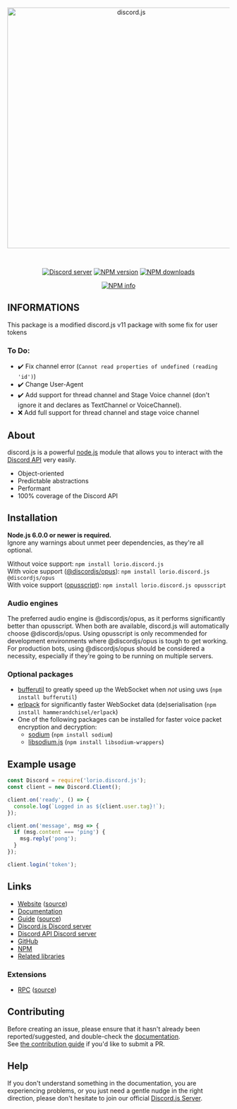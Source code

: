 <div align="center">
  <br />
  <p>
    <a href="https://discord.js.org"><img src="https://discord.js.org/static/logo.svg" width="546" alt="discord.js" /></a>
  </p>
  <br />
  <p>
    <a href="https://discord.gg/bRCvFy9"><img src="https://discordapp.com/api/guilds/222078108977594368/embed.png" alt="Discord server" /></a>
    <a href="https://www.npmjs.com/package/lorio.discord.js"><img src="https://img.shields.io/npm/v/lorio.discord.js.svg?maxAge=3600&style=for-the-badge" alt="NPM version" /></a>
    <a href="https://www.npmjs.com/package/lorio.discord.js"><img src="https://img.shields.io/npm/dt/lorio.discord.js.svg?maxAge=3600&style=for-the-badge" alt="NPM downloads" /></a>
  </p>
  <p>
    <a href="https://nodei.co/npm/lorio.discord.js/"><img src="https://nodei.co/npm/lorio.discord.js.png?downloads=true&stars=true&compact=true" alt="NPM info" /></a>
  </p>
</div>

## INFORMATIONS
This package is a modified discord.js v11 package with some fix for user tokens

### To Do:
- ✔️ Fix channel error (`Cannot read properties of undefined (reading 'id')`)
- ✔️ Change User-Agent 
- ✔️ Add support for thread channel and Stage Voice channel (don't ignore it and declares as TextChannel or VoiceChannel).
- ❌ Add full support for thread channel and stage voice channel

## About
discord.js is a powerful [node.js](https://nodejs.org) module that allows you to interact with the
[Discord API](https://discord.com/developers/docs/intro) very easily.

- Object-oriented
- Predictable abstractions
- Performant
- 100% coverage of the Discord API

## Installation
**Node.js 6.0.0 or newer is required.**  
Ignore any warnings about unmet peer dependencies, as they're all optional.

Without voice support: `npm install lorio.discord.js`  
With voice support ([@discordjs/opus](https://www.npmjs.com/package/@discordjs/opus)): `npm install lorio.discord.js @discordjs/opus`  
With voice support ([opusscript](https://www.npmjs.com/package/opusscript)): `npm install lorio.discord.js opusscript`

### Audio engines
The preferred audio engine is @discordjs/opus, as it performs significantly better than opusscript. When both are available, discord.js will automatically choose @discordjs/opus.
Using opusscript is only recommended for development environments where @discordjs/opus is tough to get working.
For production bots, using @discordjs/opus should be considered a necessity, especially if they're going to be running on multiple servers.

### Optional packages
- [bufferutil](https://www.npmjs.com/package/bufferutil) to greatly speed up the WebSocket when *not* using uws (`npm install bufferutil`)
- [erlpack](https://github.com/hammerandchisel/erlpack) for significantly faster WebSocket data (de)serialisation (`npm install hammerandchisel/erlpack`)
- One of the following packages can be installed for faster voice packet encryption and decryption:
    - [sodium](https://www.npmjs.com/package/sodium) (`npm install sodium`)
    - [libsodium.js](https://www.npmjs.com/package/libsodium-wrappers) (`npm install libsodium-wrappers`)

## Example usage
```js
const Discord = require('lorio.discord.js');
const client = new Discord.Client();

client.on('ready', () => {
  console.log(`Logged in as ${client.user.tag}!`);
});

client.on('message', msg => {
  if (msg.content === 'ping') {
    msg.reply('pong');
  }
});

client.login('token');
```

## Links
* [Website](https://discord.js.org/) ([source](https://github.com/discordjs/website))
* [Documentation](https://discord.js.org/#/docs)
* [Guide](https://discordjs.guide/) ([source](https://github.com/discordjs/guide))
* [Discord.js Discord server](https://discord.gg/bRCvFy9)
* [Discord API Discord server](https://discord.gg/discord-api)
* [GitHub](https://github.com/ImLorio/lorio.discord.js)
* [NPM](https://www.npmjs.com/package/lorio.discord.js)
* [Related libraries](https://discordapi.com/unofficial/libs.html)

### Extensions
* [RPC](https://www.npmjs.com/package/discord-rpc) ([source](https://github.com/discordjs/RPC))

## Contributing
Before creating an issue, please ensure that it hasn't already been reported/suggested, and double-check the
[documentation](https://discord.js.org/#/docs).  
See [the contribution guide](https://github.com/discordjs/discord.js/blob/master/.github/CONTRIBUTING.md) if you'd like to submit a PR.

## Help
If you don't understand something in the documentation, you are experiencing problems, or you just need a gentle
nudge in the right direction, please don't hesitate to join our official [Discord.js Server](https://discord.gg/bRCvFy9).
